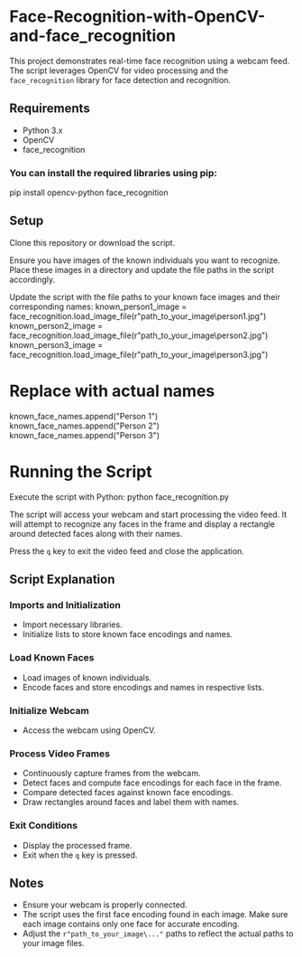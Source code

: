 # Face-Recognition-with-OpenCV-and-face_recognition

This project demonstrates real-time face recognition using a webcam feed. The script leverages OpenCV for video processing and the `face_recognition` library for face detection and recognition.

## Requirements

- Python 3.x
- OpenCV
- face_recognition

### You can install the required libraries using pip:

pip install opencv-python face_recognition


## Setup
Clone this repository or download the script.

Ensure you have images of the known individuals you want to recognize. Place these images in a directory and update the file paths in the script accordingly.

Update the script with the file paths to your known face images and their corresponding names:
known_person1_image = face_recognition.load_image_file(r"path_to_your_image\person1.jpg")
known_person2_image = face_recognition.load_image_file(r"path_to_your_image\person2.jpg")
known_person3_image = face_recognition.load_image_file(r"path_to_your_image\person3.jpg")

# Replace with actual names
known_face_names.append("Person 1")
known_face_names.append("Person 2")
known_face_names.append("Person 3")

# Running the Script
Execute the script with Python:
python face_recognition.py


The script will access your webcam and start processing the video feed. It will attempt to recognize any faces in the frame and display a rectangle around detected faces along with their names.

Press the `q` key to exit the video feed and close the application.

## Script Explanation

### Imports and Initialization

- Import necessary libraries.
- Initialize lists to store known face encodings and names.

### Load Known Faces

- Load images of known individuals.
- Encode faces and store encodings and names in respective lists.

### Initialize Webcam

- Access the webcam using OpenCV.

### Process Video Frames

- Continuously capture frames from the webcam.
- Detect faces and compute face encodings for each face in the frame.
- Compare detected faces against known face encodings.
- Draw rectangles around faces and label them with names.

### Exit Conditions

- Display the processed frame.
- Exit when the `q` key is pressed.

## Notes

- Ensure your webcam is properly connected.
- The script uses the first face encoding found in each image. Make sure each image contains only one face for accurate encoding.
- Adjust the `r"path_to_your_image\..."` paths to reflect the actual paths to your image files.
